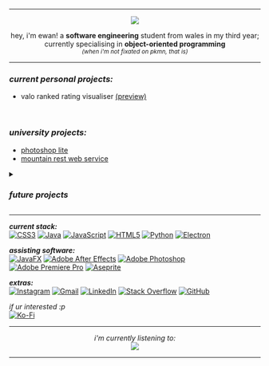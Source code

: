 <hr>
<p align="center"><img src="https://i.gifer.com/C6tt.gif"<br></p>
<p align="center">hey, i'm ewan! a <b>software engineering</b> student from wales in my third year; currently specialising in <b>object-oriented programming</b><br><i><sup>(when i'm not fixated on pkmn, that is)</sup></i></p>
<hr>

<h3><i>current personal projects:</i></h3>
<ul>
  <li>valo ranked rating visualiser <a href="https://github.com/user-attachments/assets/df0cfe4f-21c9-4244-afa7-f83be067d9aa">(preview)</a></li>
</ul>
<br>

<h3><i>university projects:</i></h3>
<ul>
  <li><a href="https://github.com/ewanlew/CW256-photoshop-lite">photoshop lite</a></li>
  <li><a href="https://github.com/ewanlew/CW-mountain-rest-service">mountain rest web service</a></li>
</ul>

<details>
  <summary><h3><i>future projects</i></h3></summary>
  <sub>secret ;)</sub>
</details>
<hr>

<b><i>current stack:</i></b><br>
[![CSS3](https://img.shields.io/badge/css3-%231572B6.svg?style=for-the-badge&logo=css3&logoColor=white)](#) [![Java](https://img.shields.io/badge/java-%23ED8B00.svg?style=for-the-badge&logo=openjdk&logoColor=white)](#) [![JavaScript](https://img.shields.io/badge/javascript-%23323330.svg?style=for-the-badge&logo=javascript&logoColor=%23F7DF1E)](#) [![HTML5](https://img.shields.io/badge/html5-%23E34F26.svg?style=for-the-badge&logo=html5&logoColor=white)](#) [![Python](https://img.shields.io/badge/python-3670A0?style=for-the-badge&logo=python&logoColor=ffdd54)](#) [![Electron](https://img.shields.io/badge/electron-%23323330.svg?style=for-the-badge&logo=electron&logoColor=white)](#)

<b><i>assisting software:</i></b><br>
[![JavaFX](https://img.shields.io/badge/javafx-%23FF0000.svg?style=for-the-badge&logo=javafx&logoColor=white)](#) [![Adobe After Effects](https://img.shields.io/badge/Adobe%20After%20Effects-9999FF.svg?style=for-the-badge&logo=Adobe%20After%20Effects&logoColor=white)](#) [![Adobe Photoshop](https://img.shields.io/badge/adobe%20photoshop-%2331A8FF.svg?style=for-the-badge&logo=adobe%20photoshop&logoColor=white)](#) [![Adobe Premiere Pro](https://img.shields.io/badge/Adobe%20Premiere%20Pro-9999FF.svg?style=for-the-badge&logo=Adobe%20Premiere%20Pro&logoColor=white)](#) [![Aseprite](https://img.shields.io/badge/Aseprite-FFFFFF?style=for-the-badge&logo=Aseprite&logoColor=#7D929E)](#)

<b><i>extras:</i></b><br>
[![Instagram](https://img.shields.io/badge/Instagram-%23E4405F.svg?logo=Instagram&logoColor=white)](https://instagram.com/ewan.lew) [![Gmail](https://img.shields.io/badge/Gmail-D14836?logo=gmail&logoColor=white)](mailto:ewann.lew@gmail.com) [![LinkedIn](https://img.shields.io/badge/LinkedIn-%230077B5.svg?logo=linkedin&logoColor=white)](https://linkedin.com/in/ewan-lewis-492aa9283) [![Stack Overflow](https://img.shields.io/badge/-Stackoverflow-FE7A16?logo=stack-overflow&logoColor=white)](https://stackoverflow.com/users/27470961) [![GitHub](https://img.shields.io/badge/GitHub-%23121011.svg?logo=github&logoColor=white)](https://github.com/ewanlew?tab=repositories)

<i>if ur interested :p</i><br>
[![Ko-Fi](https://img.shields.io/badge/Ko--fi-F16061?style=for-the-badge&logo=ko-fi&logoColor=white)](https://ko-fi.com/ewanlew) 

<hr>

<p align="center"><i>i'm currently listening to:</i><br><a href="https://spotify-github-profile.kittinanx.com/api/view?uid=ewanllewis&redirect=true"><img src="https://spotify-github-profile.kittinanx.com/api/view?uid=ewanllewis&cover_image=true&theme=novatorem&show_offline=false&background_color=121212&interchange=false&bar_color=53b14f&bar_color_cover=false"></a></p>

<hr>
